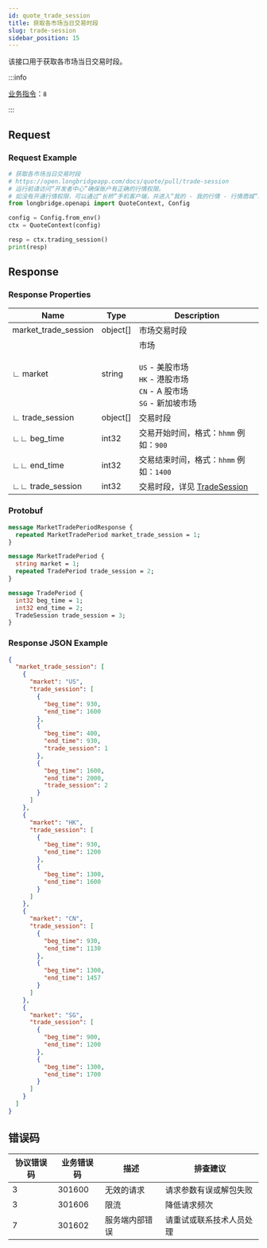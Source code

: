 ```yaml
---
id: quote_trade_session
title: 获取各市场当日交易时段
slug: trade-session
sidebar_position: 15
---
```


该接口用于获取各市场当日交易时段。

:::info

[业务指令](../../socket/protocol/request)：`8`

:::

## Request

### Request Example

```python
# 获取各市场当日交易时段
# https://open.longbridgeapp.com/docs/quote/pull/trade-session
# 运行前请访问“开发者中心”确保账户有正确的行情权限。
# 如没有开通行情权限，可以通过“长桥”手机客户端，并进入“我的 - 我的行情 - 行情商城”购买开通行情权限。
from longbridge.openapi import QuoteContext, Config

config = Config.from_env()
ctx = QuoteContext(config)

resp = ctx.trading_session()
print(resp)
```

## Response

### Response Properties

| Name                 | Type     | Description                                                                                 |
| -------------------- | -------- | ------------------------------------------------------------------------------------------- |
| market_trade_session | object[] | 市场交易时段                                                                                |
| ∟ market             | string   | 市场<br/><br/>`US` - 美股市场<br/>`HK` - 港股市场<br/>`CN` - A 股市场<br/>`SG` - 新加坡市场 |
| ∟ trade_session      | object[] | 交易时段                                                                                    |
| ∟∟ beg_time          | int32    | 交易开始时间，格式：`hhmm` 例如：`900`                                                      |
| ∟∟ end_time          | int32    | 交易结束时间，格式：`hhmm` 例如：`1400`                                                     |
| ∟∟ trade_session     | int32    | 交易时段，详见 [TradeSession](../objects#tradesession---交易时段)                           |

### Protobuf

```protobuf
message MarketTradePeriodResponse {
  repeated MarketTradePeriod market_trade_session = 1;
}

message MarketTradePeriod {
  string market = 1;
  repeated TradePeriod trade_session = 2;
}

message TradePeriod {
  int32 beg_time = 1;
  int32 end_time = 2;
  TradeSession trade_session = 3;
}
```

### Response JSON Example

```json
{
  "market_trade_session": [
    {
      "market": "US",
      "trade_session": [
        {
          "beg_time": 930,
          "end_time": 1600
        },
        {
          "beg_time": 400,
          "end_time": 930,
          "trade_session": 1
        },
        {
          "beg_time": 1600,
          "end_time": 2000,
          "trade_session": 2
        }
      ]
    },
    {
      "market": "HK",
      "trade_session": [
        {
          "beg_time": 930,
          "end_time": 1200
        },
        {
          "beg_time": 1300,
          "end_time": 1600
        }
      ]
    },
    {
      "market": "CN",
      "trade_session": [
        {
          "beg_time": 930,
          "end_time": 1130
        },
        {
          "beg_time": 1300,
          "end_time": 1457
        }
      ]
    },
    {
      "market": "SG",
      "trade_session": [
        {
          "beg_time": 900,
          "end_time": 1200
        },
        {
          "beg_time": 1300,
          "end_time": 1700
        }
      ]
    }
  ]
}
```

## 错误码

| 协议错误码 | 业务错误码 | 描述           | 排查建议                 |
| ---------- | ---------- | -------------- | ------------------------ |
| 3          | 301600     | 无效的请求     | 请求参数有误或解包失败   |
| 3          | 301606     | 限流           | 降低请求频次             |
| 7          | 301602     | 服务端内部错误 | 请重试或联系技术人员处理 |
